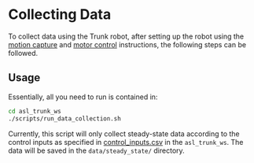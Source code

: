 # Collecting Data
To collect data using the Trunk robot, after setting up the robot using the [motion capture](./mocap.md) and [motor control](./motor_control.md) instructions, the following steps can be followed.

## Usage
Essentially, all you need to run is contained in:
```bash
cd asl_trunk_ws
./scripts/run_data_collection.sh
```
Currently, this script will only collect steady-state data according to the control inputs as specified in [control_inputs.csv](https://github.com/hbuurmei/asl_trunk/blob/main/asl_trunk/asl_trunk_ws/data/trajectories/steady_state/control_inputs.csv) in the `asl_trunk_ws`.
The data will be saved in the `data/steady_state/` directory.
